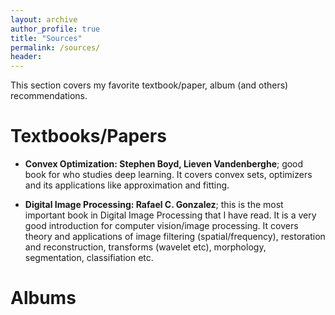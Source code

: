 ```yaml
---
layout: archive
author_profile: true
title: "Sources"
permalink: /sources/
header:
---
```

This section covers my favorite textbook/paper, album (and others) recommendations.

# Textbooks/Papers

- **Convex Optimization: Stephen Boyd, Lieven Vandenberghe**; good book for who studies deep learning. It covers convex sets, optimizers and its applications like approximation and fitting.

- **Digital Image Processing: Rafael C. Gonzalez**; this is the most important book in Digital Image Processing that I have read. It is a very good introduction for computer vision/image processing. It covers theory and applications of image filtering (spatial/frequency), restoration and reconstruction, transforms (wavelet etc), morphology, segmentation, classifiation etc.



# Albums
